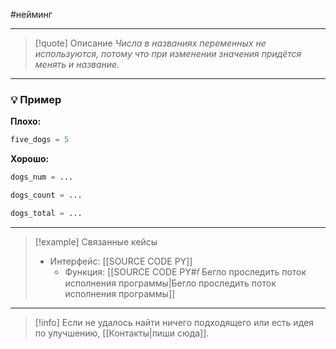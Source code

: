#нейминг 
***

>[!quote] Описание
_Числа в названиях переменных не используются, потому что при изменении значения придётся менять и название._

***
### 💡 Пример


**Плохо:**
```python
five_dogs = 5
```

**Хорошо:**
```python
dogs_num = ...
```

```python
dogs_count = ...
```

```python
dogs_total = ...
```

***

> [!example] Связанные кейсы
>- Интерфейс: [[SOURCE CODE PY]]
>	- Функция: [[SOURCE CODE PY#𝑓 Бегло проследить поток исполнения программы|Бегло проследить поток исполнения программы]]

***

> [!info]
> Если не удалось найти ничего подходящего или есть идея по улучшению, [[Контакты|пиши сюда]].

